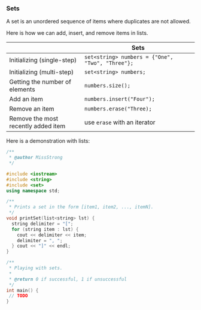 <!-- # [Link to video.]() -->

### Sets

A set is an unordered sequence of items where duplicates are not allowed.

Here is how we can add, insert, and remove items in lists.

| | Sets | 
| --- | --- |
| Initializing (single-step) | `set<string> numbers = {"One", "Two", "Three"};` | 
| Initializing (multi-step) | `set<string> numbers;` | 
| Getting the number of elements | `numbers.size();` | 
| Add an item | `numbers.insert("Four");` | 
| Remove an item | `numbers.erase("Three);` | 
| Remove the most recently added item | use `erase` with an iterator | 

Here is a demonstration with lists:

```cpp
/**
 * @author MissStrong
 */

#include <iostream>
#include <string>
#include <set>
using namespace std;

/**
 * Prints a set in the form [item1, item2, ..., itemN].
 */
void printSet(list<string> lst) {
  string delimiter = "[";
  for (string item : lst) {
    cout << delimiter << item;
    delimiter = ", ";
  } cout << "]" << endl;
}

/**
 * Playing with sets.
 *
 * @return 0 if successful, 1 if unsuccessful
 */
int main() {
 // TODO
}
```
